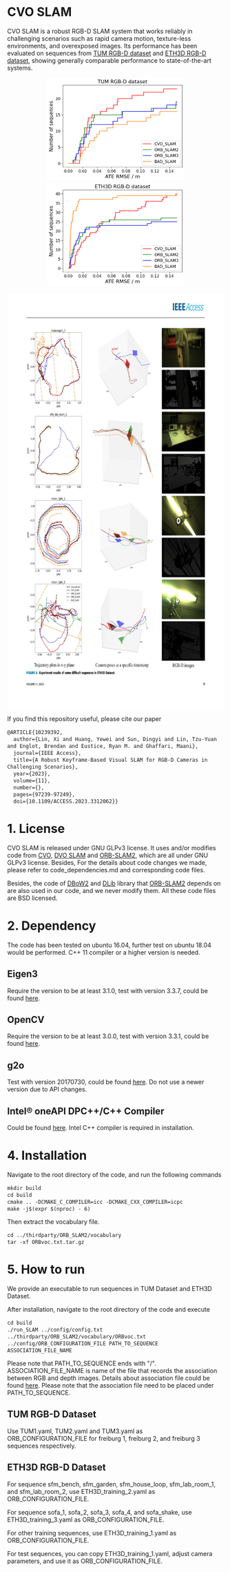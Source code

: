 # CVO SLAM

CVO SLAM is a robust RGB-D SLAM system that works reliably in challenging scenarios such as rapid camera motion, texture-less environments, and overexposed images. Its performance has been evaluated on sequences from [TUM RGB-D dataset](https://vision.in.tum.de/data/datasets/rgbd-dataset/download) and [ETH3D RGB-D dataset](https://www.eth3d.net/slam_datasets), showing generally comparable performance to state-of-the-art systems.

<p align="center">
<img width="320" height="240" src="TUM_CDF.png">  
<img width="320" height="240" src="ETH3D_CDF.png">
</p>

<p align="center">
<img width="800" height="960" src="ETH3D_sequences_plot.png">  
</p>

If you find this repository useful, please cite our paper
```
@ARTICLE{10239392,
  author={Lin, Xi and Huang, Yewei and Sun, Dingyi and Lin, Tzu-Yuan and Englot, Brendan and Eustice, Ryan M. and Ghaffari, Maani},
  journal={IEEE Access}, 
  title={A Robust Keyframe-Based Visual SLAM for RGB-D Cameras in Challenging Scenarios}, 
  year={2023},
  volume={11},
  number={},
  pages={97239-97249},
  doi={10.1109/ACCESS.2023.3312062}}
```

# 1. License
CVO SLAM is released under GNU GLPv3 license. It uses and/or modifies code from [CVO](https://github.com/MaaniGhaffari/cvo-rgbd), [DVO SLAM](https://github.com/tum-vision/dvo_slam) and [ORB-SLAM2](https://github.com/raulmur/ORB_SLAM2), which are all under GNU GLPv3 license. Besides, For the details about code changes we made, please refer to code_dependencies.md and corresponding code files. 

Besides, the code of [DBoW2](https://github.com/dorian3d/DBoW2) and [DLib](https://github.com/dorian3d/DLib) library that [ORB-SLAM2](https://github.com/raulmur/ORB_SLAM2) depends on are also used in our code, and we never modify them. All these code files are BSD licensed.  

# 2. Dependency
The code has been tested on ubuntu 16.04, further test on ubuntu 18.04 would be performed. C++ 11 compiler or a higher version is needed.

## Eigen3
Require the version to be at least 3.1.0, test with version 3.3.7, could be found [here](http://eigen.tuxfamily.org/index.php?title=Main_Page).

## OpenCV
Require the version to be at least 3.0.0, test with version 3.3.1, could be found [here](https://opencv.org/).

## g2o 
Test with version 20170730, could be found [here](https://github.com/RainerKuemmerle/g2o/releases). Do not use a newer version due to API changes.

## Intel® oneAPI DPC++/C++ Compiler
Could be found [here](https://www.intel.com/content/www/us/en/developer/tools/oneapi/dpc-compiler.html#gs.uxyut8). Intel C++ compiler is required in installation.


# 4. Installation
Navigate to the root directory of the code, and run the following commands
```
mkdir build
cd build
cmake .. -DCMAKE_C_COMPILER=icc -DCMAKE_CXX_COMPILER=icpc
make -j$(expr $(nproc) - 6)
```
Then extract the vocabulary file.
```
cd ../thirdparty/ORB_SLAM2/vocabulary
tar -xf ORBvoc.txt.tar.gz
``` 


# 5. How to run
We provide an executable to run sequences in TUM Dataset and ETH3D Dataset.

After installation, navigate to the root directory of the code and execute

```
cd build
./run_SLAM ../config/config.txt ../thirdparty/ORB_SLAM2/vocabulary/ORBvoc.txt ../config/ORB_CONFIGURATION_FILE PATH_TO_SEQUENCE ASSOCIATION_FILE_NAME 
```

Please note that PATH_TO_SEQUENCE ends with "/". ASSOCIATION_FILE_NAME is name of the file that records the association between RGB and depth images. Details about association file could be found [here](https://vision.in.tum.de/data/datasets/rgbd-dataset/tools). Please note that the association file need to be placed under PATH_TO_SEQUENCE.

## TUM RGB-D Dataset
Use TUM1.yaml, TUM2.yaml and TUM3.yaml as ORB_CONFIGURATION_FILE for freiburg 1, freiburg 2, and freiburg 3 sequences respectively.

## ETH3D RGB-D Dataset
For sequence sfm_bench, sfm_garden, sfm_house_loop, sfm_lab_room_1, and sfm_lab_room_2, use ETH3D_training_2.yaml as ORB_CONFIGURATION_FILE.

For sequence sofa_1, sofa_2, sofa_3, sofa_4, and sofa_shake, use ETH3D_training_3.yaml as ORB_CONFIGURATION_FILE.

For other training sequences, use ETH3D_training_1.yaml as ORB_CONFIGURATION_FILE.

For test sequences, you can copy ETH3D_training_1.yaml, adjust camera parameters, and use it as ORB_CONFIGURATION_FILE.


